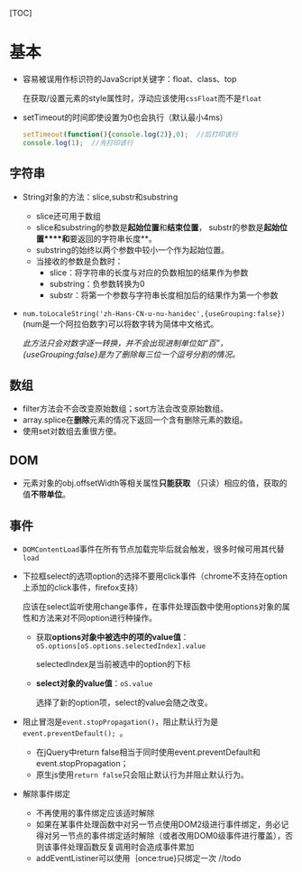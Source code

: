 [TOC]

# 基本


- 容易被误用作标识符的JavaScript关键字：float、class、top

  在获取/设置元素的style属性时，浮动应该使用`cssFloat`而不是`float`

- setTimeout的时间即使设置为0也会执行（默认最小4ms）

  ```javascript
  setTimeout(function(){console.log(2)},0);  //后打印该行
  console.log(1);  //先打印该行
  ```


## 字符串

- String对象的方法：slice,substr和substring
  - slice还可用于数组
  - slice和substring的参数是**起始位置**和**结束位置**， substr的参数是**起始位置****和**要返回的字符串长度**。
  - substring的始终以两个参数中较小一个作为起始位置。
  - 当接收的参数是负数时：
    - slice：将字符串的长度与对应的负数相加的结果作为参数
    - substring：负参数转换为0
    - substr：将第一个参数与字符串长度相加后的结果作为第一个参数


- `num.toLocaleString('zh-Hans-CN-u-nu-hanidec',{useGrouping:false})`(num是一个阿拉伯数字)可以将数字转为简体中文格式。

  *此方法只会对数字逐一转换，并不会出现进制单位如“百”，{useGrouping:false}是为了删除每三位一个逗号分割的情况。*

## 数组

- filter方法会不会改变原始数组；sort方法会改变原始数组。
- array.splice在**删除**元素的情况下返回一个含有删除元素的数组。
- 使用set对数组去重很方便。

## DOM

- 元素对象的obj.offsetWidth等相关属性**只能获取** （只读）相应的值，获取的值**不带单位**。

##  事件

- `DOMContentLoad`事件在所有节点加载完毕后就会触发，很多时候可用其代替`load`

- 下拉框select的选项option的选择不要用click事件（chrome不支持在option上添加的click事件，firefox支持）

    应该在select监听使用change事件，在事件处理函数中使用options对象的属性和方法来对不同option进行种操作。

    - 获取**options对象中被选中的项的value值**：`oS.options[oS.options.selectedIndex].value`

      selectedIndex是当前被选中的option的下标

    - **select对象的value值**：`oS.value`

      选择了新的option项，select的value会随之改变。​

- 阻止冒泡是`event.stopPropagation()`，阻止默认行为是`event.preventDefault(); `。

    - 在jQuery中return false相当于同时使用event.preventDefault和event.stopPropagation；
    - 原生js使用`return false`只会阻止默认行为并阻止默认行为。

- 解除事件绑定

    - 不再使用的事件绑定应该适时解除
    - 如果在某事件处理函数中对另一节点使用DOM2级进行事件绑定，务必记得对另一节点的事件绑定适时解除（或者改用DOM0级事件进行覆盖），否则该事件处理函数反复调用时会造成事件累加
    - addEventListiner可以使用｛once:true}只绑定一次 //todo

